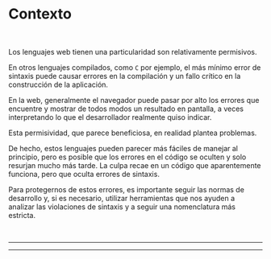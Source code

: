 # **Contexto**

<br>

Los lenguajes web tienen una particularidad son relativamente permisivos.

En otros lenguajes compilados, como `C` por ejemplo, el más mínimo error de sintaxis puede causar errores en la compilación y un fallo crítico en la construcción de la aplicación.

En la web, generalmente el navegador puede pasar por alto los errores que encuentre y mostrar de todos modos un resultado en pantalla, a veces interpretando lo que el desarrollador realmente quiso indicar.

Esta permisividad, que parece beneficiosa, en realidad plantea problemas.

De hecho, estos lenguajes pueden parecer más fáciles de manejar al principio, pero es posible que los errores en el código se oculten y solo resurjan mucho más tarde. La culpa recae en un código que aparentemente funciona, pero que oculta errores de sintaxis.

Para protegernos de estos errores, es importante seguir las normas de desarrollo y, si es necesario, utilizar herramientas que nos ayuden a analizar las violaciones de sintaxis y a seguir una nomenclatura más estricta.

<br>

---
---